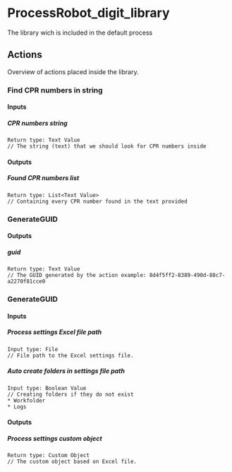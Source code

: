 # ProcessRobot_digit_library
The library wich is included in the default process

## Actions
Overview of actions placed inside the library.

### **Find CPR numbers in string**
#### Inputs
##### CPR numbers string
```
Return type: Text Value
// The string (text) that we should look for CPR numbers inside
```

#### Outputs
##### Found CPR numbers list
```
Return type: List<Text Value>
// Containing every CPR number found in the text provided
```

### **GenerateGUID**
#### Outputs
##### guid
```
Return type: Text Value
// The GUID generated by the action example: 8d4f5ff2-8389-490d-88c7-a2270f81cce0
```

### **GenerateGUID**
#### Inputs
##### Process settings Excel file path
```
Input type: File
// File path to the Excel settings file.
```
##### Auto create folders in settings file path
```
Input type: Boolean Value
// Creating folders if they do not exist 
* Workfolder
* Logs
```
#### Outputs
##### Process settings custom object
```
Return type: Custom Object
// The custom object based on Excel file.
```




